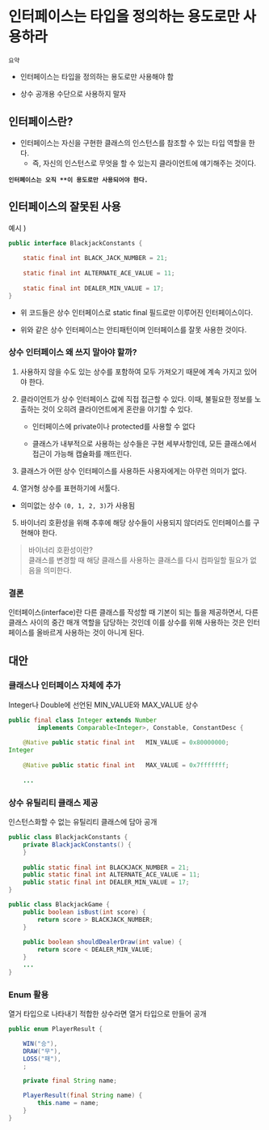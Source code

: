 # 인터페이스는 타입을 정의하는 용도로만 사용하라

`요약`

- 인터페이스는 타입을 정의하는 용도로만 사용해야 함

- 상수 공개용 수단으로 사용하지 말자

## 인터페이스란?
- 인터페이스는 자신을 구현한 클래스의 인스턴스를 참조할 수 있는 타입 역할을 한다. 
  - 즉, 자신의 인스턴스로 무엇을 할 수 있는지 클라이언트에 얘기해주는 것이다.

**`인터페이스는 오직 **이 용도로만 사용되어야 한다.`**

## 인터페이스의 잘못된 사용

예시 )
```java
public interface BlackjackConstants {
    
    static final int BLACK_JACK_NUMBER = 21;
    
    static final int ALTERNATE_ACE_VALUE = 11;
    
    static final int DEALER_MIN_VALUE = 17;
}
```

- 위 코드들은 상수 인터페이스로 static final 필드로만 이루어진 인터페이스이다. 

- 위와 같은 상수 인터페이스는 안티패턴이며 인터페이스를 잘못 사용한 것이다.

### 상수 인터페이스 왜 쓰지 말아야 할까?
1. 사용하지 않을 수도 있는 상수를 포함하여 모두 가져오기 때문에 계속 가지고 있어야 한다.


2. 클라이언트가 상수 인터페이스 값에 직접 접근할 수 있다. 이때, 불필요한 정보를 노출하는 것이 오히려 클라이언트에게 혼란을 야기할 수 있다.
    - 인터페이스에 private이나 protected를 사용할 수 없다
   
    - 클래스가 내부적으로 사용하는 상수들은 구현 세부사항인데, 모든 클래스에서 접근이 가능해 캡슐화를 깨뜨린다.

3. 클래스가 어떤 상수 인터페이스를 사용하든 사용자에게는 아무런 의미가 없다.

4. 열거형 상수를 표현하기에 서툴다.
- 의미없는 상수 `(0, 1, 2, 3)`가 사용됨

5. 바이너리 호환성을 위해 추후에 해당 상수들이 사용되지 않더라도 인터페이스를 구현해야 한다.

> 바이너리 호환성이란?  
> 클래스를 변경할 때 해당 클래스를 사용하는 클래스를 다시 컴파일할 필요가 없음을 의미한다.

### 결론
인터페이스(interface)란 다른 클래스를 작성할 때 기본이 되는 틀을 제공하면서, 다른 클래스 사이의 중간 매개 역할을 담당하는 것인데 이를 상수를 위해 사용하는 것은 인터페이스를 올바르게 사용하는 것이 아니게 된다.

## 대안

### 클래스나 인터페이스 자체에 추가
Integer나 Double에 선언된 MIN_VALUE와 MAX_VALUE 상수
```java
public final class Integer extends Number
        implements Comparable<Integer>, Constable, ConstantDesc {
    
    @Native public static final int   MIN_VALUE = 0x80000000;
Integer
    
    @Native public static final int   MAX_VALUE = 0x7fffffff;
    
    ...

```
### 상수 유틸리티 클래스 제공
인스턴스화할 수 없는 유틸리티 클래스에 담아 공개
```java
public class BlackjackConstants {
    private BlackjackConstants() {
    }
    
    public static final int BLACKJACK_NUMBER = 21;
    public static final int ALTERNATE_ACE_VALUE = 11;
    public static final int DEALER_MIN_VALUE = 17;
}

public class BlackjackGame {
    public boolean isBust(int score) {
        return score > BLACKJACK_NUMBER;
    }
    
    public boolean shouldDealerDraw(int value) {
        return score < DEALER_MIN_VALUE;
    }
    ...
}
```

### Enum 활용
열거 타입으로 나타내기 적합한 상수라면 열거 타입으로 만들어 공개
```java
public enum PlayerResult {

    WIN("승"),
    DRAW("무"),
    LOSS("패"),
    ;

    private final String name;

    PlayerResult(final String name) {
        this.name = name;
    }
}
```
  
